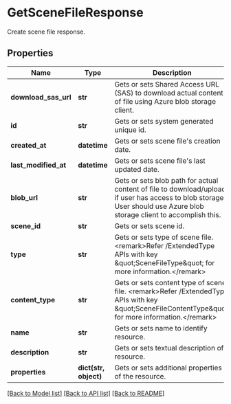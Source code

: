 # GetSceneFileResponse

Create scene file response.
## Properties
Name | Type | Description | Notes
------------ | ------------- | ------------- | -------------
**download_sas_url** | **str** | Gets or sets Shared Access URL (SAS) to download actual content of file using Azure blob storage client. | [optional] 
**id** | **str** | Gets or sets system generated unique id. | [optional] 
**created_at** | **datetime** | Gets or sets scene file&#39;s creation date. | [optional] 
**last_modified_at** | **datetime** | Gets or sets scene file&#39;s last updated date. | [optional] 
**blob_url** | **str** | Gets or sets blob path for actual content of file to download/upload if user has access to blob storage.  User should use Azure blob storage client to accomplish this. | [optional] 
**scene_id** | **str** | Gets or sets scene id. | 
**type** | **str** | Gets or sets type of scene file.  &lt;remark&gt;Refer /ExtendedType APIs with key \&quot;SceneFileType\&quot; for more information.&lt;/remark&gt; | 
**content_type** | **str** | Gets or sets content type of scene file.  &lt;remark&gt;Refer /ExtendedType APIs with key \&quot;SceneFileContentType\&quot; for more information.&lt;/remark&gt; | 
**name** | **str** | Gets or sets name to identify resource. | 
**description** | **str** | Gets or sets textual description of resource. | [optional] 
**properties** | **dict(str, object)** | Gets or sets additional properties of the resource. | [optional] 

[[Back to Model list]](../README.md#documentation-for-models) [[Back to API list]](../README.md#documentation-for-api-endpoints) [[Back to README]](../README.md)


